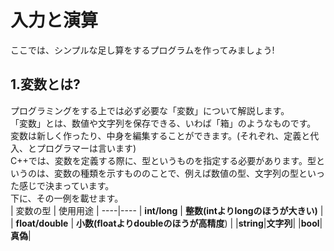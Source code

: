 # 入力と演算
ここでは、シンプルな足し算をするプログラムを作ってみましょう!
## 1.変数とは?
プログラミングをする上では必ず必要な「変数」について解説します。  
「変数」とは、数値や文字列を保存できる、いわば「箱」のようなものです。  
変数は新しく作ったり、中身を編集することができます。(それぞれ、定義と代入、とプログラマーは言います)  
C++では、変数を定義する際に、型というものを指定する必要があります。型というのは、変数の種類を示すもののことで、例えば数値の型、文字列の型といった感じで決まっています。  
下に、その一例を載せます。  
| 変数の型 | 使用用途 |
----|---- 
| **int/long** | **整数(intよりlongのほうが大きい)** |
| **float/double** | **小数(floatよりdoubleのほうが高精度**) |
|**string**|**文字列**|
|**bool**|**真偽**|
